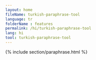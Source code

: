 ```yaml
---
layout: home
fileName: turkish-paraphrase-tool
language: tr
folderName : features
permalink: /hi/turkish-paraphrase-tool
lang: hi
tool: turkish-paraphrase-tool
---
```

{% include section/paraphrase.html %}
